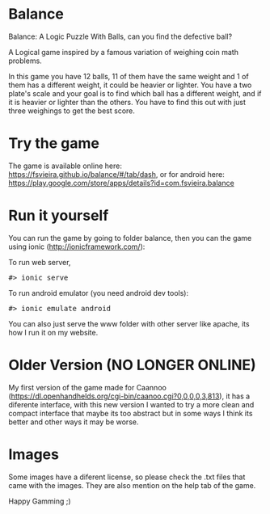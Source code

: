 Balance
=======

Balance: A Logic Puzzle With Balls, can you find the defective ball?


A Logical game inspired by a famous variation of weighing coin math problems.

In this game you have 12 balls, 11 of them have the same weight and 1 of them has a different weight, 
it could be heavier or lighter. You have a two plate's scale and your goal is to find which ball has a different weight, 
and if it is heavier or lighter than the others. You have to find this out with just three weighings to get the best score.


Try the game
=======

The game is available online here: https://fsvieira.github.io/balance/#/tab/dash, or for android here: https://play.google.com/store/apps/details?id=com.fsvieira.balance


Run it yourself
=======

You can run the game by going to folder balance, then you can the game using ionic (http://ionicframework.com/):

To run web server,
<pre>
#> ionic serve
</pre>

To run android emulator (you need android dev tools):
<pre>
#> ionic emulate android
</pre>

You can also just serve the www folder with other server like apache, its how I run it on my website.


Older Version (NO LONGER ONLINE)
=======
My first version of the game made for Caannoo (https://dl.openhandhelds.org/cgi-bin/caanoo.cgi?0,0,0,0,3,813), it has a diferente interface, with this new version 
I wanted to try a more clean and compact interface that maybe its too abstract but in some ways I think its better and
other ways it may be worse.



Images
=======
Some images have a diferent license, so please check the .txt files that came with the images.
They are also mention on the help tab of the game.


Happy Gamming ;) 
